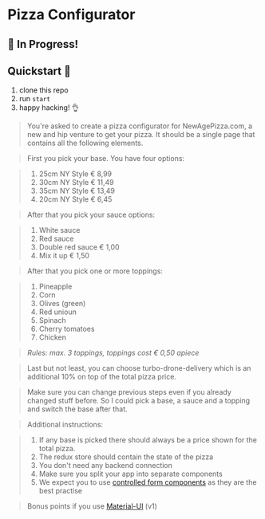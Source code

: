 # Pizza Configurator

## :large_blue_diamond: In Progress!

## Quickstart :rocket:

 1. clone this repo
 2. run `start`
 3. happy hacking! :ok_hand:

> You're asked to create a pizza configurator for NewAgePizza.com, a new and hip venture to get your pizza. It should be a single page that contains all the following elements. 

> First you pick your base. You have four options:

> 1. 25cm NY Style € 8,99
> 2. 30cm NY Style € 11,49
> 3. 35cm NY Style € 13,49
> 4. 20cm NY Style € 6,45

> After that you pick your sauce options:

> 1. White sauce
> 2. Red sauce
> 3. Double red sauce € 1,00
> 4. Mix it up € 1,50 

> After that you pick one or more toppings:

> 1. Pineapple
> 2. Corn
> 3. Olives (green)
> 4. Red unioun
> 5. Spinach
> 6. Cherry tomatoes
> 7. Chicken

> _Rules: max. 3 toppings, toppings cost € 0,50 apiece_

> Last but not least, you can choose turbo-drone-delivery which is an additional 10% on top of the total pizza price. 

> Make sure you can change previous steps even if you already changed stuff before. So I could pick a base, a sauce and a topping and switch the base after that. 

> Additional instructions:

> 1. If any base is picked there should always be a price shown for the total pizza. 
> 2. The redux store should contain the state of the pizza
> 3. You don't need any backend connection
> 4. Make sure you split your app into separate components
> 5. We expect you to use [controlled form components](https://reactjs.org/docs/forms.html#controlled-components) as they are the best practise

> Bonus points if you use [Material-UI](https://material-ui-next.com) (v1) 
